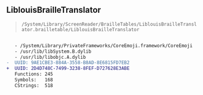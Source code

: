 ## LiblouisBrailleTranslator

> `/System/Library/ScreenReader/BrailleTables/LiblouisBrailleTranslator.brailletable/LiblouisBrailleTranslator`

```diff

   - /System/Library/PrivateFrameworks/CoreEmoji.framework/CoreEmoji
   - /usr/lib/libSystem.B.dylib
   - /usr/lib/libobjc.A.dylib
-  UUID: 9AE1CBE3-884A-3558-B8AD-8E6815FD7EB2
+  UUID: 2D4D748C-7499-3238-8FEF-D727628E3ABE
   Functions: 245
   Symbols:   168
   CStrings:  518

```
